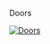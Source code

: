 Doors

[![Doors](http://img.youtube.com/vi/lVBeepGMM24/0.jpg)](https://www.youtube.com/watch?v=lVBeepGMM24 "It's a youtube link")
